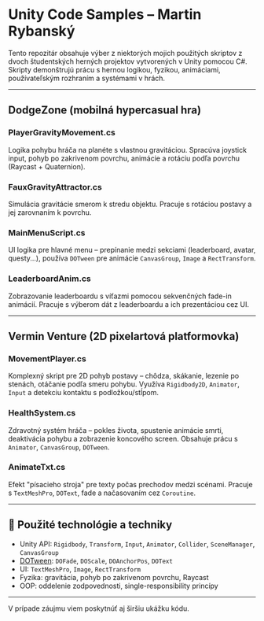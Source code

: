 # Unity Code Samples – Martin Rybanský

Tento repozitár obsahuje výber z niektorých mojich použitých skriptov z dvoch študentských herných projektov vytvorených v Unity pomocou C#. Skripty demonštrujú prácu s hernou logikou, fyzikou, animáciami, používateľským rozhraním a systémami v hrách.

---

## DodgeZone (mobilná hypercasual hra)

### PlayerGravityMovement.cs
Logika pohybu hráča na planéte s vlastnou gravitáciou. Spracúva joystick input, pohyb po zakrivenom povrchu, animácie a rotáciu podľa povrchu (Raycast + Quaternion).

### FauxGravityAttractor.cs
Simulácia gravitácie smerom k stredu objektu. Pracuje s rotáciou postavy a jej zarovnaním k povrchu.

### MainMenuScript.cs
UI logika pre hlavné menu – prepínanie medzi sekciami (leaderboard, avatar, questy...), používa `DOTween` pre animácie `CanvasGroup`, `Image` a `RectTransform`.

### LeaderboardAnim.cs
Zobrazovanie leaderboardu s víťazmi pomocou sekvenčných fade-in animácií. Pracuje s výberom dát z leaderboardu a ich prezentáciou cez UI.

---

## Vermin Venture (2D pixelartová platformovka)

### MovementPlayer.cs
Komplexný skript pre 2D pohyb postavy – chôdza, skákanie, lezenie po stenách, otáčanie podľa smeru pohybu. Využíva `Rigidbody2D`, `Animator`, `Input` a detekciu kontaktu s podložkou/stĺpom.

### HealthSystem.cs
Zdravotný systém hráča – pokles života, spustenie animácie smrti, deaktivácia pohybu a zobrazenie koncového screen. Obsahuje prácu s `Animator`, `CanvasGroup`, `DOTween`.

### AnimateTxt.cs
Efekt "písacieho stroja" pre texty počas prechodov medzi scénami. Pracuje s `TextMeshPro`, `DOText`, fade a načasovaním cez `Coroutine`.

---

## 🔧 Použité technológie a techniky
- Unity API: `Rigidbody`, `Transform`, `Input`, `Animator`, `Collider`, `SceneManager`, `CanvasGroup`
- [DOTween](http://dotween.demigiant.com/): `DOFade`, `DOScale`, `DOAnchorPos`, `DOText`
- UI: `TextMeshPro`, `Image`, `RectTransform`
- Fyzika: gravitácia, pohyb po zakrivenom povrchu, Raycast
- OOP: oddelenie zodpovednosti, single-responsibility princípy

---

V prípade záujmu viem poskytnúť aj širšiu ukážku kódu.
